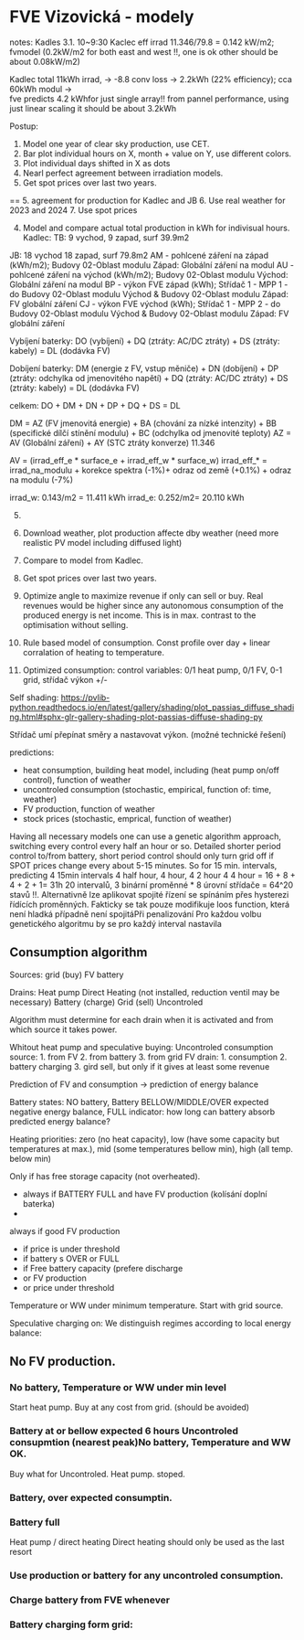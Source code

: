 # FVE Vizovická - modely

notes:
Kadles 3.1. 10~9:30 
Kaclec eff irrad 11.346/79.8 = 0.142 kW/m2;
fvmodel (0.2kW/m2 for both east and west !!, one is ok other should be about 0.08kW/m2)

Kadlec total 11kWh irrad, -> -8.8 conv loss -> 2.2kWh (22% efficiency); cca 60kWh modul ->  
fve predicts 4.2 kWhfor just single array!!
from pannel performance, using just linear scaling it should be about 3.2kWh 

Postup:
1. Model one year of clear sky production, use CET.
2. Bar plot individual hours on X, month + value on Y, use different colors.
3. Plot individual days shifted in X  as dots
4. Nearl perfect agreement between irradiation models.
6. Get spot prices over last two years.


==
5. agreement for production for Kadlec and JB
6. Use real weather for 2023 and 2024
7. Use spot prices

4. Model and compare actual total production in kWh for indivisual hours.
Kadlec:
TB: 9 vychod, 9 zapad, surf 39.9m2

JB: 18 vychod 18 zapad, surf 79.8m2
AM - pohlcené záření na západ (kWh/m2); Budovy 02-Oblast modulu Západ: Globální záření na modul 
AU - pohlcené záření na východ (kWh/m2); Budovy 02-Oblast modulu Východ: Globální záření na modul 
BP - výkon FVE západ (kWh); Střídač 1 - MPP 1 - do  Budovy 02-Oblast modulu Východ & Budovy 02-Oblast modulu Západ: FV globální záření 
CJ - výkon FVE východ (kWh); Střídač 1 - MPP 2 - do  Budovy 02-Oblast modulu Východ & Budovy 02-Oblast modulu Západ: FV globální záření 

Vybíjení baterky:
DO (vybíjení) + DQ (ztráty: AC/DC ztráty) + DS (ztráty: kabely) = DL (dodávka FV)

Dobíjení baterky:
DM (energie z FV, vstup měniče) + DN (dobíjení) + DP (ztráty: odchylka od jmenovitého napětí) + DQ (ztráty: AC/DC ztráty) + DS (ztráty: kabely) = DL (dodávka FV)

celkem:
DO + DM + DN + DP + DQ + DS = DL

DM  = AZ (FV jmenovitá energie) + BA (chování za nízké intenzity) + BB (specifické dílčí stínění modulu) + BC (odchylka od jmenovité teploty)
AZ = AV (Globální záření) + AY (STC ztráty konverze)
     11.346

AV = (irrad_eff_e * surface_e + irrad_eff_w * surface_w)
irrad_eff_* = irrad_na_modulu + korekce spektra (-1%)+ odraz od země (+0.1%) + odraz na modulu (-7%)

irrad_w: 0.143/m2 = 11.411 kWh
irrad_e: 0.252/m2= 20.110 kWh


5. 

4. Download weather, plot production affecte dby weather (need more realistic PV model including diffused light)
5. Compare to model from Kadlec. 
6. Get spot prices over last two years.
7. Optimize angle to maximize revenue if only can sell or buy. 
   Real revenues would be higher since any autonomous consumption of the produced energy is net income.
   This is in max. contrast to the optimisation without selling.
   
   
8. Rule based  model of consumption. Const profile over day + linear corralation of heating to temperature.
9. Optimized consumption: control variables: 0/1 heat pump, 0/1 FV, 0-1 grid, střídač výkon +/-
   

Self shading:
https://pvlib-python.readthedocs.io/en/latest/gallery/shading/plot_passias_diffuse_shading.html#sphx-glr-gallery-shading-plot-passias-diffuse-shading-py


   Střídač umí přepínat směry a nastavovat výkon. (možné technické řešení)
    
   predictions:
   - heat consumption, building heat model, including (heat pump on/off control), function of weather
   - uncontroled consumption (stochastic, empirical, function of: time, weather)
   - FV production, function of weather
   - stock prices (stochastic, emprical, function of weather)
  
   Having all necessary models one can use a genetic algorithm approach, switching every control every half an hour 
   or so. Detailed shorter period control to/from battery, short period control should only turn grid off if \
   SPOT prices change every about 5-15 minutes. So for 15 min. intervals, predicting 4 15min intervals 4 half hour, 4 hour, 4 2 hour 4 4 hour = 16 + 8 + 4 + 2 + 1= 31h
   20 intervalů, 3 binární proměnné * 8 úrovní střídače = 64^20 stavů !!. Alternativně lze aplikovat spojité řízení se spínáním přes hysterezi řídících proměnných. 
   Fakticky se tak pouze modifikuje loos function, která není hladká případně není spojitáPři penalizování Pro každou volbu genetického algoritmu by se pro každý interval nastavila

## Consumption algorithm

Sources:
grid (buy)
FV
battery

Drains:
Heat pump
Direct Heating (not installed, reduction ventil may be necessary)
Battery (charge)
Grid (sell)
Uncontroled

Algorithm must determine for each drain when it is activated and from which source it takes power.

Whitout heat pump and speculative buying:
Uncontroled consumption source: 1. from FV 2. from battery 3. from grid
FV drain: 1. consumption 2. battery charging 3. gird sell, but only if it gives at least some revenue

Prediction of FV and consumption -> prediction of energy balance 

Battery states:
NO battery, Battery BELLOW/MIDDLE/OVER expected negative energy balance, FULL
indicator: how long can battery absorb predicted energy balance?


Heating priorities: 
zero (no heat capacity), low (have some capacity but temperatures at max.), mid (some temperatures bellow min), high (all temp. below min)


Only if has free storage capacity (not overheated). 
- always if BATTERY FULL and have FV production (kolísání doplní baterka)
- 
always if good FV production  
- if price is under threshold
- if battery s OVER or FULL
- if Free battery capacity (prefere discharge
- or FV production
- or price under threshold

Temperature or WW under minimum temperature. 
Start with grid source.


Speculative charging on:
We distinguish regimes according to local energy balance:

## No FV production.


### No battery, Temperature or WW under min level
Start heat pump. Buy at any cost from grid. (should be avoided)

### Battery at or bellow expected 6 hours Uncontroled consupmtion (nearest peak)No battery, Temperature and WW OK.
Buy what for Uncontroled. Heat pump. stoped.

### Battery, over expected consumptin.

### Battery full


Heat pump / direct heating
Direct heating should only be used as the last resort 

### Use production or battery for any uncontroled consumption.
### Charge battery from FVE whenever 
### Battery charging form grid:

